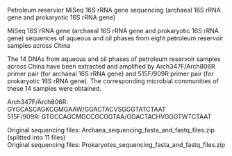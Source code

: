 Petroleum reservior MiSeq 16S rRNA gene sequencing (archaeal 16S rRNA gene and prokaryotic 16S rRNA gene)    

MiSeq 16S rRNA gene (archaeal 16S rRNA gene and prokaryotic 16S rRNA gene) sequences of aqueous and oil phases from eight petroleum reservoir samples across China    

The 14 DNAs from aqueous and oil phases of petroleum reservoir samples across China have been extracted and amplified by Arch347F/Arch806R primer pair (for archaeal 16S rRNA gene) and 515F/909R primer pair (for prokaryotic 16S rRNA gene). The corresponding microbial communities of these 14 samples were obtained.    

Arch347F/Arch806R: GYGCASCAGKCGMGAAW/GGACTACVSGGGTATCTAAT    
515F/909R: GTGCCAGCMGCCGCGGTAA/GGACTACHVGGGTWTCTAAT    

Original sequencing files: Archaea_sequencing_fasta_and_fastq_files.zip (splitted into 11 files)    
Original sequencing files: Prokaryotes_sequencing_fasta_and_fastq_files.zip    
